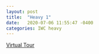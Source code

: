 ```yaml
---
layout: post
title:  "Heavy 1"
date:   2020-07-06 11:55:47 -0400
categories: IWC heavy
---
```



<a href="https://www.youvisit.com" class="virtualtour_embed"
title="Virtual Reality, Virtual Tour"
data-platform="v"
data-link-type="immersive"
data-inst="59882"
data-type="inline-embed"
data-image-width="100%"
data-image-height="100%"
data-image-quality="20">Virtual Tour</a>

<script async="async" defer="defer" src="https://www.youvisit.com/tour/Embed/js3"></script>
